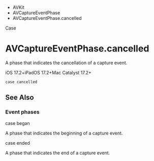 

- AVKit
- AVCaptureEventPhase
-  AVCaptureEventPhase.cancelled 

Case

# AVCaptureEventPhase.cancelled

A phase that indicates the cancellation of a capture event.

iOS 17.2+iPadOS 17.2+Mac Catalyst 17.2+

``` source
case cancelled
```

## See Also

### Event phases

case began

A phase that indicates the beginning of a capture event.

case ended

A phase that indicates the end of a capture event.

